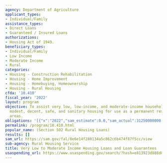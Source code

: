 ```yaml
---
agency: Department of Agriculture
applicant_types:
- Individual/Family
assistance_types:
- Direct Loans
- Guaranteed / Insured Loans
authorizations:
- Housing Act of 1949.
beneficiary_types:
- Individual/Family
- Low Income
- Moderate Income
- Rural
categories:
- Housing - Construction Rehabilitation
- Housing - Home Improvement
- Housing - Homebuying, Homeownership
- Housing - Rural Housing
cfda: '10.410'
fiscal_year: '2022'
layout: program
objective: To assist very low, low-income, and moderate-income households to obtain
  modest, decent, safe, and sanitary housing for use as a permanent residence in rural
  areas.
obligations: '[{"x":"2022","sam_estimate":0.0,"sam_actual":31250000000.0,"usa_spending_actual":0.0},{"x":"2023","sam_estimate":31250000000.0,"sam_actual":0.0,"usa_spending_actual":0.0},{"x":"2024","sam_estimate":31500000000.0,"sam_actual":0.0,"usa_spending_actual":0.0}]'
permalink: /program/10.410.html
popular_name: (Section 502 Rural Housing Loans)
results: []
sam_url: https://sam.gov/fal/8e6e14f280134a5c862c6b474f87f5cc/view
sub-agency: Rural Housing Service
title: Very Low to Moderate Income Housing Loans and Loan Guarantees
usaspending_url: https://www.usaspending.gov/search/?hash=e813923d888d88b3e482335e01a9b221
---
```

